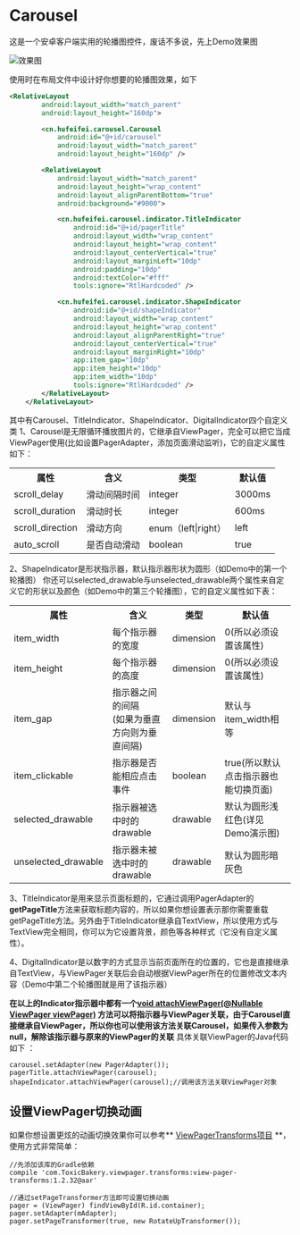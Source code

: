 # Carousel
这是一个安卓客户端实用的轮播图控件，废话不多说，先上Demo效果图

![效果图](https://github.com/holmofy/Carousel/blob/master/Screenshot/screenshot-1.gif)

使用时在布局文件中设计好你想要的轮播图效果，如下
```xml
<RelativeLayout
        android:layout_width="match_parent"
        android:layout_height="160dp">

        <cn.hufeifei.carousel.Carousel
            android:id="@+id/carousel"
            android:layout_width="match_parent"
            android:layout_height="160dp" />

        <RelativeLayout
            android:layout_width="match_parent"
            android:layout_height="wrap_content"
            android:layout_alignParentBottom="true"
            android:background="#9000">

            <cn.hufeifei.carousel.indicator.TitleIndicator
                android:id="@+id/pagerTitle"
                android:layout_width="wrap_content"
                android:layout_height="wrap_content"
                android:layout_centerVertical="true"
                android:layout_marginLeft="10dp"
                android:padding="10dp"
                android:textColor="#fff"
                tools:ignore="RtlHardcoded" />

            <cn.hufeifei.carousel.indicator.ShapeIndicator
                android:id="@+id/shapeIndicator"
                android:layout_width="wrap_content"
                android:layout_height="wrap_content"
                android:layout_alignParentRight="true"
                android:layout_centerVertical="true"
                android:layout_marginRight="10dp"
                app:item_gap="10dp"
                app:item_height="10dp"
                app:item_width="10dp"
                tools:ignore="RtlHardcoded" />
        </RelativeLayout>
    </RelativeLayout>
```
其中有Carousel、TitleIndicator、ShapeIndicator、DigitalIndicator四个自定义类
1、Carousel是无限循环播放图片的，它继承自ViewPager，完全可以把它当成ViewPager使用(比如设置PagerAdapter，添加页面滑动监听)，它的自定义属性如下：
<table><tr><th>属性</th><th>含义</th><th>类型</th><th>默认值</th></tr><tr><td>scroll_delay</td><td>滑动间隔时间</td><td>integer</td><td>3000ms</td></tr><tr><td>scroll_duration</td><td>滑动时长</td><td>integer</td><td>600ms</td></tr><tr><td>scroll_direction</td><td>滑动方向</td><td>enum（left|right）</td><td>left</td></tr><tr><td>auto_scroll</td><td>是否自动滑动</td><td>boolean</td><td>true</td></tr></table>

2、ShapeIndicator是形状指示器，默认指示器形状为圆形（如Demo中的第一个轮播图）
你还可以selected_drawable与unselected_drawable两个属性来自定义它的形状以及颜色（如Demo中的第三个轮播图），它的自定义属性如下表：
<table><tr><th>属性</th><th>含义</th><th>类型</th><th>默认值</th></tr><tr><td>item_width</td><td>每个指示器的宽度</td><td>dimension</td><td>0(所以必须设置该属性)</td></tr><tr><td>item_height</td><td>每个指示器的高度</td><td>dimension</td><td>0(所以必须设置该属性)</td></tr><tr><td>item_gap</td><td>指示器之间的间隔<br>(如果为垂直方向则为垂直间隔)</td><td>dimension</td><td>默认与item_width相等</td></tr><tr><td>item_clickable</td><td>指示器是否能相应点击事件</td><td>boolean</td><td>true(所以默认点击指示器也能切换页面)</td></tr><tr><td>selected_drawable</td><td>指示器被选中时的drawable</td><td>drawable</td><td>默认为圆形浅红色(详见Demo演示图)</td></tr><tr><td>unselected_drawable</td><td>指示器未被选中时的drawable</td><td>drawable</td><td>默认为圆形暗灰色</td></tr></table>

3、TitleIndicator是用来显示页面标题的，它通过调用PagerAdapter的**getPageTitle**方法来获取标题内容的，所以如果你想设置表示那你需要重载getPageTitle方法。另外由于TitleIndicator继承自TextView，所以使用方式与TextView完全相同，你可以为它设置背景，颜色等各种样式（它没有自定义属性）。

4、DigitalIndicator是以数字的方式显示当前页面所在的位置的，它也是直接继承自TextView，与ViewPager关联后会自动根据ViewPager所在的位置修改文本内容（Demo中第二个轮播图就是用了该指示器）

**在以上的Indicator指示器中都有一个[void attachViewPager(@Nullable ViewPager viewPager)](https://github.com/holmofy/Carousel/blob/master/carousel/src/main/java/cn/hufeifei/carousel/indicator/Indicator.java#LC14) 方法可以将指示器与ViewPager关联，由于Carousel直接继承自ViewPager，所以你也可以使用该方法关联Carousel，如果传入参数为null，解除该指示器与原来的ViewPager的关联**
具体关联ViewPager的Java代码如下 ：
```
carousel.setAdapter(new PagerAdapter());
pagerTitle.attachViewPager(carousel);
shapeIndicator.attachViewPager(carousel);//调用该方法关联ViewPager对象
```

## 设置ViewPager切换动画
如果你想设置更炫的动画切换效果你可以参考** [ViewPagerTransforms项目](https://github.com/ToxicBakery/ViewPagerTransforms) **，使用方式非常简单：
```
//先添加该库的Gradle依赖
compile 'com.ToxicBakery.viewpager.transforms:view-pager-transforms:1.2.32@aar'

//通过setPageTransformer方法即可设置切换动画
pager = (ViewPager) findViewById(R.id.container);
pager.setAdapter(mAdapter);
pager.setPageTransformer(true, new RotateUpTransformer());
```
